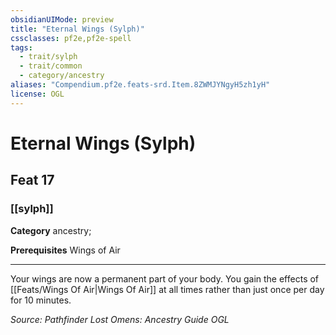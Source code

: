 ```yaml
---
obsidianUIMode: preview
title: "Eternal Wings (Sylph)"
cssclasses: pf2e,pf2e-spell
tags:
  - trait/sylph
  - trait/common
  - category/ancestry
aliases: "Compendium.pf2e.feats-srd.Item.8ZWMJYNgyH5zh1yH"
license: OGL
---
```

# Eternal Wings (Sylph)
## Feat 17
### [[sylph]]

**Category** ancestry; 



**Prerequisites** Wings of Air
* * *
Your wings are now a permanent part of your body. You gain the effects of [[Feats/Wings Of Air|Wings Of Air]] at all times rather than just once per day for 10 minutes.

*Source: Pathfinder Lost Omens: Ancestry Guide*
*OGL*